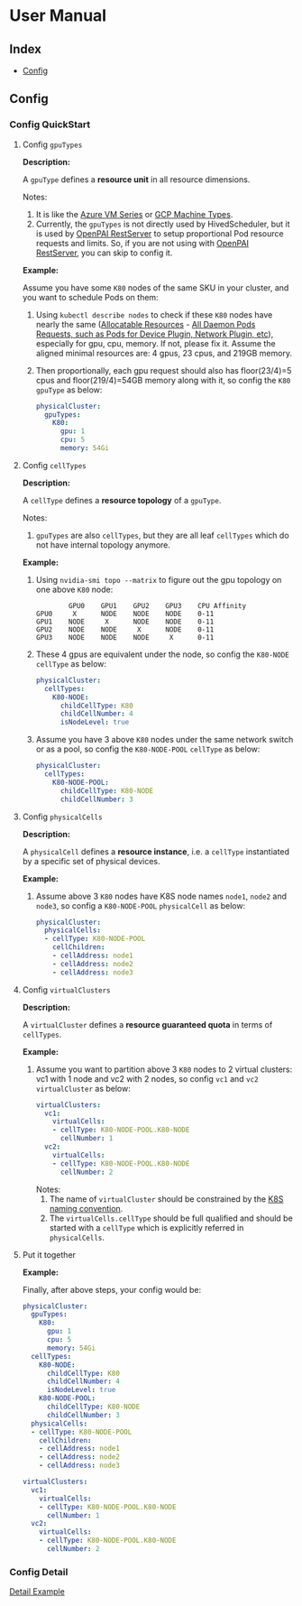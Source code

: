 # <a name="UserManual">User Manual</a>

## <a name="Index">Index</a>
   - [Config](#Config)

## <a name="Config">Config</a>
### <a name="ConfigQuickStart">Config QuickStart</a>
1. Config `gpuTypes`

    **Description:**

    A `gpuType` defines a **resource unit** in all resource dimensions.

    Notes:
    1. It is like the [Azure VM Series](https://docs.microsoft.com/en-us/azure/virtual-machines/windows/sizes-gpu) or [GCP Machine Types](https://cloud.google.com/compute/docs/machine-types).
    2. Currently, the `gpuTypes` is not directly used by HivedScheduler, but it is used by [OpenPAI RestServer](https://github.com/microsoft/pai/tree/master/src/rest-server) to setup proportional Pod resource requests and limits. So, if you are not using with [OpenPAI RestServer](https://github.com/microsoft/pai/tree/master/src/rest-server), you can skip to config it.

    **Example:**

    Assume you have some `K80` nodes of the same SKU in your cluster, and you want to schedule Pods on them:

    1. Using `kubectl describe nodes` to check if these `K80` nodes have nearly the same ([Allocatable Resources](https://kubernetes.io/docs/tasks/administer-cluster/reserve-compute-resources) - [All Daemon Pods Requests, such as Pods for Device Plugin,  Network Plugin, etc](https://kubernetes.io/docs/concepts/configuration/manage-compute-resources-container/#resource-requests-and-limits-of-pod-and-container)), especially for gpu, cpu, memory. If not, please fix it. Assume the aligned minimal resources are: 4 gpus, 23 cpus, and 219GB memory.

    2. Then proportionally, each gpu request should also has floor(23/4)=5 cpus and floor(219/4)=54GB memory along with it, so config the `K80` `gpuType` as below:
        ```yaml
        physicalCluster:
          gpuTypes:
            K80:
              gpu: 1
              cpu: 5
              memory: 54Gi
        ```

2. Config `cellTypes`

    **Description:**

    A `cellType` defines a **resource topology** of a `gpuType`.

    Notes:
    1. `gpuTypes` are also `cellTypes`, but they are all leaf `cellTypes` which do not have internal topology anymore.

    **Example:**

    1. Using `nvidia-smi topo --matrix` to figure out the gpu topology on one above `K80` node:
        ```
                GPU0    GPU1    GPU2    GPU3    CPU Affinity
        GPU0     X      NODE    NODE    NODE    0-11
        GPU1    NODE     X      NODE    NODE    0-11
        GPU2    NODE    NODE     X      NODE    0-11
        GPU3    NODE    NODE    NODE     X      0-11
        ```

    2. These 4 gpus are equivalent under the node, so config the `K80-NODE` `cellType` as below:
        ```yaml
        physicalCluster:
          cellTypes:
            K80-NODE:
              childCellType: K80
              childCellNumber: 4
              isNodeLevel: true
        ```

    3. Assume you have 3 above `K80` nodes under the same network switch or as a pool, so config the `K80-NODE-POOL` `cellType` as below:
        ```yaml
        physicalCluster:
          cellTypes:
            K80-NODE-POOL:
              childCellType: K80-NODE
              childCellNumber: 3
        ```

3. Config `physicalCells`

    **Description:**

    A `physicalCell` defines a **resource instance**, i.e. a `cellType` instantiated by a specific set of physical devices.

    **Example:**

    1. Assume above 3 `K80` nodes have K8S node names `node1`, `node2` and `node3`, so config a `K80-NODE-POOL` `physicalCell` as below:
        ```yaml
        physicalCluster:
          physicalCells:
          - cellType: K80-NODE-POOL
            cellChildren:
            - cellAddress: node1
            - cellAddress: node2
            - cellAddress: node3
        ```

4. Config `virtualClusters`

    **Description:**

    A `virtualCluster` defines a **resource guaranteed quota** in terms of `cellTypes`.

    **Example:**

    1. Assume you want to partition above 3 `K80` nodes to 2 virtual clusters: vc1 with 1 node and vc2 with 2 nodes, so config `vc1` and `vc2` `virtualCluster` as below:
        ```yaml
        virtualClusters:
          vc1:
            virtualCells:
            - cellType: K80-NODE-POOL.K80-NODE
              cellNumber: 1
          vc2:
            virtualCells:
            - cellType: K80-NODE-POOL.K80-NODE
              cellNumber: 2
        ```
        Notes:
        1. The name of `virtualCluster` should be constrained by the [K8S naming convention](https://kubernetes.io/docs/concepts/overview/working-with-objects/names/#names).
        2. The `virtualCells.cellType` should be full qualified and should be started with a `cellType` which is explicitly referred in `physicalCells`.

5. Put it together

    **Example:**
    
    Finally, after above steps, your config would be:
    ```yaml
    physicalCluster:
      gpuTypes:
        K80:
          gpu: 1
          cpu: 5
          memory: 54Gi
      cellTypes:
        K80-NODE:
          childCellType: K80
          childCellNumber: 4
          isNodeLevel: true
        K80-NODE-POOL:
          childCellType: K80-NODE
          childCellNumber: 3
      physicalCells:
      - cellType: K80-NODE-POOL
        cellChildren:
        - cellAddress: node1
        - cellAddress: node2
        - cellAddress: node3

    virtualClusters:
      vc1:
        virtualCells:
        - cellType: K80-NODE-POOL.K80-NODE
          cellNumber: 1
      vc2:
        virtualCells:
        - cellType: K80-NODE-POOL.K80-NODE
          cellNumber: 2
    ```


### <a name="ConfigDetail">Config Detail</a>
[Detail Example](../example/config)
